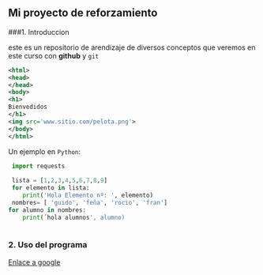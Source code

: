 ## Mi proyecto de reforzamiento

###1. Introduccion

este es un repositorio  de arendizaje de diversos conceptos que veremos en este curso con **github** y `git`

```xml
<html>
<head>
</head>
<body>
<h1>
Bienvedidos
</h1>
<img src='www.sitio.com/pelota.png'>
</body>
</html>

```

Un ejemplo en `Python`:
```python
 import requests
 
 lista = [1,2,3,4,5,6,7,8,9]
 for elemento in lista:
 	print('Hola Elemento nº: ', elemento)
 nombres= [ 'guido', 'feña', 'rocio', 'fran']
for alumno in nombres:
	print(´hola alumnos', alumno)
    
````

### 2. Uso del programa

<a href='www.google.cl'> Enlace a google<a/>



